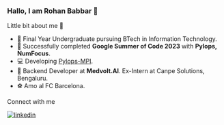 ### Hallo, I am Rohan Babbar 👋


Little bit about me 🙂

- 🏫 Final Year Undergraduate pursuing BTech in Information Technology. 
- 🏢 Successfully completed **Google Summer of Code 2023** with **Pylops, NumFocus**.
- 💻 Developing [Pylops-MPI](https://github.com/PyLops/pylops-mpi).
- 💼 Backend Developer at **Medvolt.AI**. Ex-Intern at Canpe Solutions, Bengaluru.
- ⚽ Amo al FC Barcelona. 

Connect with me

<a href="https://linkedin.com/in/rohan-babbar-2020" target="_blank">
<img src=https://img.shields.io/badge/linkedin-%231E77B5.svg?&style=for-the-badge&logo=linkedin&logoColor=white alt=linkedin style="margin-bottom: 5px;" />
</a>
